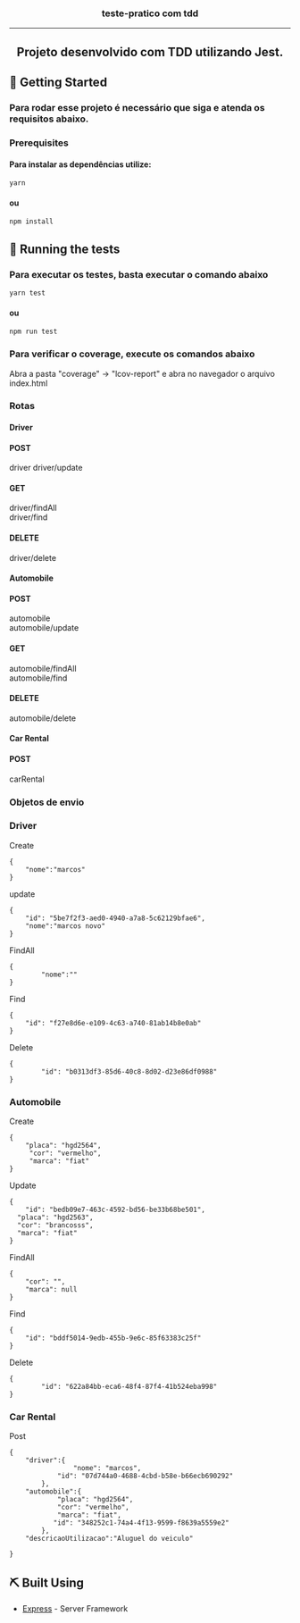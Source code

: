 <h3 align="center">teste-pratico com tdd</h3>

---

<h2 align="center"> Projeto desenvolvido com TDD utilizando Jest.
    <br>
</h2>

## 🏁 Getting Started <a name = "getting_started"></a>

### Para rodar esse projeto é necessário que siga e atenda os requisitos abaixo.

### Prerequisites

#### Para instalar as dependências utilize:

```
yarn
```
#### ou

```
npm install
```

## 🔧 Running the tests <a name = "tests"></a>

### Para executar os testes, basta executar o comando abaixo


```
yarn test
```
#### ou

```
npm run test
```
### Para verificar o coverage, execute os comandos abaixo

Abra a pasta "coverage" -> "lcov-report" e abra no navegador o arquivo index.html

### Rotas

#### Driver

#### POST
driver
driver/update

#### GET
driver/findAll
<br> 
driver/find

#### DELETE
driver/delete

#### Automobile

#### POST
automobile
<br> 
automobile/update

#### GET
automobile/findAll
<br> 
automobile/find

#### DELETE
automobile/delete

#### Car Rental

#### POST
carRental


### Objetos de envio

### Driver

Create
```
{
	"nome":"marcos"
}
```
update
```
{
	"id": "5be7f2f3-aed0-4940-a7a8-5c62129bfae6",
	"nome":"marcos novo"
}
```
FindAll
```
{
		"nome":""
}
```
Find
```
{
	"id": "f27e8d6e-e109-4c63-a740-81ab14b8e0ab"
}
```
Delete
```
{
		"id": "b0313df3-85d6-40c8-8d02-d23e86df0988"
}
```

### Automobile

Create
```
{
    "placa": "hgd2564",
     "cor": "vermelho",
     "marca": "fiat"
}
```
Update
```
{
	"id": "bedb09e7-463c-4592-bd56-be33b68be501",
  "placa": "hgd2563",
  "cor": "brancosss",
  "marca": "fiat"
}
```
FindAll
```
{
    "cor": "",
    "marca": null
}
```
Find
```
{
	"id": "bddf5014-9edb-455b-9e6c-85f63383c25f"
}
```
Delete
```
{
		"id": "622a84bb-eca6-48f4-87f4-41b524eba998"
}
```
### Car Rental

Post
```
{
	"driver":{
	            "nome": "marcos",
  		    "id": "07d744a0-4688-4cbd-b58e-b66ecb690292"
		},
	"automobile":{
		    "placa": "hgd2564",
 		    "cor": "vermelho",
  		    "marca": "fiat",
  		   "id": "348252c1-74a4-4f13-9599-f8639a5559e2"
		},
	"descricaoUtilizacao":"Aluguel do veiculo"
	
}
```


## ⛏️ Built Using <a name = "built_using"></a>

- [Express](https://expressjs.com/) - Server Framework
